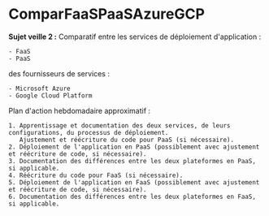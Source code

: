 # ComparFaaSPaaSAzureGCP

**Sujet veille 2 :**
Comparatif entre les services de déploiement d'application :

    - FaaS
    - PaaS
    
des fournisseurs de services :

    - Microsoft Azure
    - Google Cloud Platform

Plan d'action hebdomadaire approximatif :

    1. Apprentissage et documentation des deux services, de leurs configurations, du processus de déploiement.
       Ajustement et réécriture du code pour PaaS (si nécessaire).
    2. Déploiement de l'application en PaaS (possiblement avec ajustement et réécriture de code, si nécessaire).
    3. Documentation des différences entre les deux plateformes en PaaS, si applicable.
    4. Réécriture du code pour FaaS (si nécessaire).
    5. Déploiement de l'application en FaaS (possiblement avec ajustement et réécriture de code, si nécessaire).
    6. Documentation des différences entre les deux plateformes en FaaS, si applicable.
